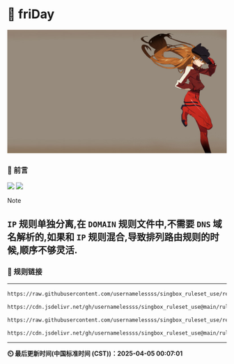 
# 🧸 friDay
![](https://raw.githubusercontent.com/usernamelessss/picture-bed/main/images/202504042256831.jpg)
### 📣 前言
![](https://shields.io/badge/-移除重复规则-ff69b4) ![](https://shields.io/badge/-IP&nbsp;规则单独存放不与&nbsp;DOMAIN&nbsp;等混合-green)
> [!NOTE]
**`IP` 规则单独分离,在 `DOMAIN` 规则文件中,不需要 `DNS` 域名解析的,如果和 `IP` 规则混合,导致排列路由规则的时候,顺序不够灵活.**
---

###  🔗 规则链接
---

```url
https://raw.githubusercontent.com/usernamelessss/singbox_ruleset_use/refs/heads/main/rule/friDay/friDay_No_IP.json
```

```url
https://cdn.jsdelivr.net/gh/usernamelessss/singbox_ruleset_use@main/rule/friDay/friDay_No_IP.json
```

```url
https://raw.githubusercontent.com/usernamelessss/singbox_ruleset_use/refs/heads/main/rule/friDay/friDay_No_IP.srs
```

```url
https://cdn.jsdelivr.net/gh/usernamelessss/singbox_ruleset_use@main/rule/friDay/friDay_No_IP.srs
```

---
**⏲️ 最后更新时间(中国标准时间 (CST))：2025-04-05 00:07:01**